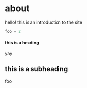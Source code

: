 # about

hello! this is an introduction to the site

```python
foo = 2
```

#### this is a heading

yay

## this is a subheading

foo